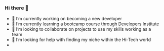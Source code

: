 ### Hi there 👋
- 🔭 I’m currently working on becoming a new developer
- 🌱 I’m currently learning a bootcamp course through Developers Institute
- 👯 I’m looking to collaborate on projects to use my skills working as a team
- 🤔 I’m looking for help with finding my niche within the Hi-Tech world
- 
<!--
**CodedavidperloW/CodedavidperloW** is a ✨ _special_ ✨ repository because its `README.md` (this file) appears on your GitHub profile.

Here are some ideas to get you started:

- 🔭 I’m currently working on becoming a new developer
- 🌱 I’m currently learning ...
- 👯 I’m looking to collaborate on ...
- 🤔 I’m looking for help with ...
- 💬 Ask me about ...
- 📫 How to reach me: ...
- 😄 Pronouns: ...
- ⚡ Fun fact: ...
-->
